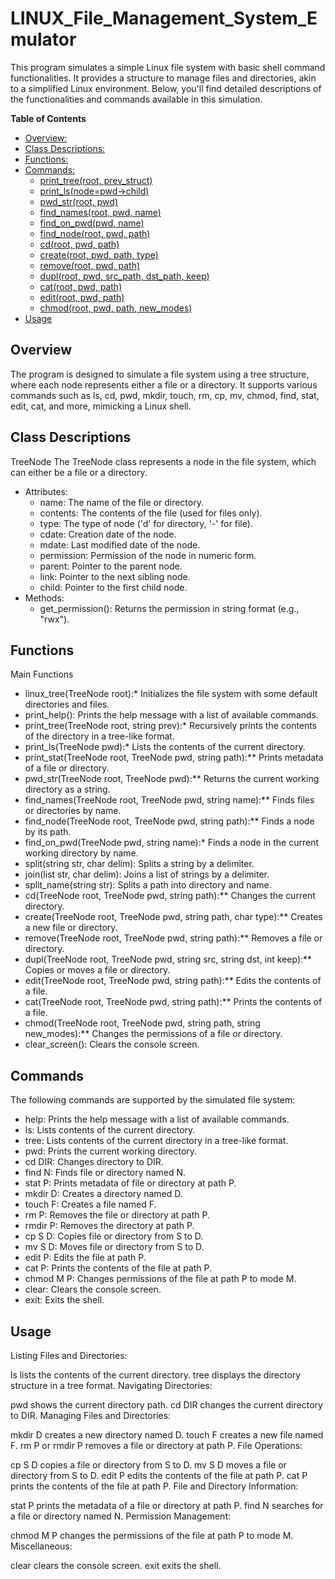 # LINUX_File_Management_System_Emulator <!-- omit in toc -->


This program simulates a simple Linux file system with basic shell command functionalities. It provides a structure to manage files and directories, akin to a simplified Linux environment. Below, you'll find detailed descriptions of the functionalities and commands available in this simulation.


**Table of Contents**
- [Overview:](#overview)
- [Class Descriptions:](#class-descriptions)
- [Functions:](#functions)
- [Commands:](#commands)
  - [print_tree(root, prev_struct)](#print_treeroot-prev_struct)
  - [print_ls(node=pwd->child)](#print_lsnodepwd-child)
  - [pwd_str(root, pwd)](#pwd_strroot-pwd)
  - [find_names(root, pwd, name)](#find_namesroot-pwd-name)
  - [find_on_pwd(pwd, name)](#find_on_pwdpwd-name)
  - [find_node(root, pwd, path)](#find_noderoot-pwd-path)
  - [cd(root, pwd, path)](#cdroot-pwd-path)
  - [create(root, pwd, path, type)](#createroot-pwd-path-type)
  - [remove(root, pwd, path)](#removeroot-pwd-path)
  - [dupl(root, pwd, src_path, dst_path, keep)](#duplroot-pwd-src_path-dst_path-keep)
  - [cat(root, pwd, path)](#catroot-pwd-path)
  - [edit(root, pwd, path)](#editroot-pwd-path)
  - [chmod(root, pwd, path, new_modes)](#chmodroot-pwd-path-new_modes)
- [Usage](#usage)


## Overview
The program is designed to simulate a file system using a tree structure, where each node represents either a file or a directory. It supports various commands such as ls, cd, pwd, mkdir, touch, rm, cp, mv, chmod, find, stat, edit, cat, and more, mimicking a Linux shell.
  
## Class Descriptions
TreeNode
The TreeNode class represents a node in the file system, which can either be a file or a directory.

- Attributes:
  - name: The name of the file or directory.
  - contents: The contents of the file (used for files only).
  - type: The type of node ('d' for directory, '-' for file).
  - cdate: Creation date of the node.
  - mdate: Last modified date of the node.
  - permission: Permission of the node in numeric form.
  - parent: Pointer to the parent node.
  - link: Pointer to the next sibling node.
  - child: Pointer to the first child node.
- Methods:
  - get_permission(): Returns the permission in string format (e.g., "rwx").


## Functions  
Main Functions
- linux_tree(TreeNode root):* Initializes the file system with some default directories and files.
- print_help(): Prints the help message with a list of available commands.
- print_tree(TreeNode root, string prev):* Recursively prints the contents of the directory in a tree-like format.
- print_ls(TreeNode pwd):* Lists the contents of the current directory.
- print_stat(TreeNode root, TreeNode pwd, string path):** Prints metadata of a file or directory.
- pwd_str(TreeNode root, TreeNode pwd):** Returns the current working directory as a string.
- find_names(TreeNode root, TreeNode pwd, string name):** Finds files or directories by name.
- find_node(TreeNode root, TreeNode pwd, string path):** Finds a node by its path.
- find_on_pwd(TreeNode pwd, string name):* Finds a node in the current working directory by name.
- split(string str, char delim): Splits a string by a delimiter.
- join(list<string> str, char delim): Joins a list of strings by a delimiter.
- split_name(string str): Splits a path into directory and name.
- cd(TreeNode root, TreeNode pwd, string path):** Changes the current directory.
- create(TreeNode root, TreeNode pwd, string path, char type):** Creates a new file or directory.
- remove(TreeNode root, TreeNode pwd, string path):** Removes a file or directory.
- dupl(TreeNode root, TreeNode pwd, string src, string dst, int keep):** Copies or moves a file or directory.
- edit(TreeNode root, TreeNode pwd, string path):** Edits the contents of a file.
- cat(TreeNode root, TreeNode pwd, string path):** Prints the contents of a file.
- chmod(TreeNode root, TreeNode pwd, string path, string new_modes):** Changes the permissions of a file or directory.
- clear_screen(): Clears the console screen.

## Commands
 The following commands are supported by the simulated file system:

- help: Prints the help message with a list of available commands.
- ls: Lists contents of the current directory.
- tree: Lists contents of the current directory in a tree-like format.
- pwd: Prints the current working directory.
- cd DIR: Changes directory to DIR.
- find N: Finds file or directory named N.
- stat P: Prints metadata of file or directory at path P.
- mkdir D: Creates a directory named D.
- touch F: Creates a file named F.
- rm P: Removes the file or directory at path P.
- rmdir P: Removes the directory at path P.
- cp S D: Copies file or directory from S to D.
- mv S D: Moves file or directory from S to D.
- edit P: Edits the file at path P.
- cat P: Prints the contents of the file at path P.
- chmod M P: Changes permissions of the file at path P to mode M.
- clear: Clears the console screen.
- exit: Exits the shell.

## Usage
  Listing Files and Directories:

ls lists the contents of the current directory.
tree displays the directory structure in a tree format.
Navigating Directories:

pwd shows the current directory path.
cd DIR changes the current directory to DIR.
Managing Files and Directories:

mkdir D creates a new directory named D.
touch F creates a new file named F.
rm P or rmdir P removes a file or directory at path P.
File Operations:

cp S D copies a file or directory from S to D.
mv S D moves a file or directory from S to D.
edit P edits the contents of the file at path P.
cat P prints the contents of the file at path P.
File and Directory Information:

stat P prints the metadata of a file or directory at path P.
find N searches for a file or directory named N.
Permission Management:

chmod M P changes the permissions of the file at path P to mode M.
Miscellaneous:

clear clears the console screen.
exit exits the shell.
